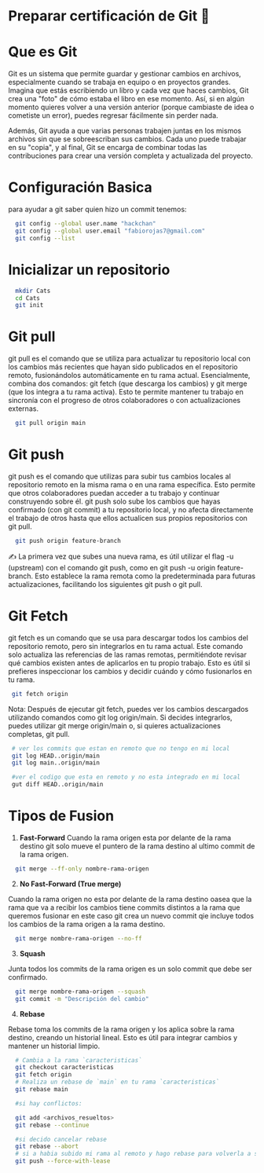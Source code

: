 # Preparar certificación de Git 🤖

# Que es Git

Git es un sistema que permite guardar y gestionar cambios en archivos, especialmente cuando 
se trabaja en equipo o en proyectos grandes. Imagina que estás escribiendo un libro y cada 
vez que haces cambios, Git crea una "foto" de cómo estaba el libro en ese momento. 
Así, si en algún momento quieres volver a una versión anterior (porque cambiaste de idea o 
cometiste un error), puedes regresar fácilmente sin perder nada.

Además, Git ayuda a que varias personas trabajen juntas en los mismos archivos sin que se 
sobreescriban sus cambios. Cada uno puede trabajar en su "copia", y al final, Git se encarga 
de combinar todas las contribuciones para crear una versión completa y actualizada del 
proyecto.

# Configuración Basica

para ayudar a git saber quien hizo un commit tenemos:

```bash
  git config --global user.name "hackchan"
  git config --global user.email "fabiorojas7@gmail.com"
  git config --list
```

# Inicializar un repositorio

```bash
  mkdir Cats
  cd Cats
  git init
```

# Git pull

git pull es el comando que se utiliza para actualizar tu repositorio local con los cambios más 
recientes que hayan sido publicados en el repositorio remoto, fusionándolos automáticamente en 
tu rama actual. Esencialmente, combina dos comandos: git fetch (que descarga los cambios) y git
merge (que los integra a tu rama activa). Esto te permite mantener tu trabajo en sincronía con
el progreso de otros colaboradores o con actualizaciones externas.

```bash
  git pull origin main
```
# Git push

git push es el comando que utilizas para subir tus cambios locales al repositorio remoto en la 
misma rama o en una rama específica. Esto permite que otros colaboradores puedan acceder a tu 
trabajo y continuar construyendo sobre él. git push solo sube los cambios que hayas confirmado 
(con git commit) a tu repositorio local, y no afecta directamente el trabajo de otros hasta que
ellos actualicen sus propios repositorios con git pull.

```bash
  git push origin feature-branch
```
✍️ La primera vez que subes una nueva rama, es útil utilizar el flag -u (upstream) con el 
comando git push, como en git push -u origin feature-branch. Esto establece la rama remota 
como la predeterminada para futuras actualizaciones, facilitando los siguientes git push o 
git pull.

# Git Fetch

git fetch es un comando que se usa para descargar todos los cambios del repositorio remoto, 
pero sin integrarlos en tu rama actual. Este comando solo actualiza las referencias de las 
ramas remotas, permitiéndote revisar qué cambios existen antes de aplicarlos en tu propio 
trabajo. Esto es útil si prefieres inspeccionar los cambios y decidir cuándo y cómo fusionarlos
en tu rama.

```bash
 git fetch origin
```
Nota: Después de ejecutar git fetch, puedes ver los cambios descargados utilizando comandos como
git log origin/main. Si decides integrarlos, puedes utilizar git merge origin/main o, si quieres
actualizaciones completas, git pull.

```bash
 # ver los commits que estan en remoto que no tengo en mi local
 git log HEAD..origin/main
 git log main..origin/main

 #ver el codigo que esta en remoto y no esta integrado en mi local
 gut diff HEAD..origin/main
```

# Tipos de Fusion

1. **Fast-Forward** 
Cuando la rama origen esta por delante de la rama destino git solo mueve el puntero de la rama 
destino al ultimo commit de la rama origen.
  
```bash
  git merge --ff-only nombre-rama-origen
```

    
2. **No Fast-Forward (True merge)**

Cuando la rama origen no esta por delante de la rama destino oasea que la rama que va a recibir 
los cambios tiene commits distintos a la rama que queremos fusionar en este caso git crea un 
nuevo commit qie incluye todos los cambios de la rama origen a la rama destino.

```bash
  git merge nombre-rama-origen --no-ff
```

3. **Squash**

Junta todos los commits de la rama origen es un  solo commit que debe ser confirmado.

```bash
  git merge nombre-rama-origen --squash
  git commit -m "Descripción del cambio"
```

4. **Rebase**

Rebase toma los commits de la rama origen y los aplica sobre la rama destino, creando un 
historial lineal. Esto es útil para integrar cambios y mantener un historial limpio.

```bash
  # Cambia a la rama `caracteristicas`
  git checkout caracteristicas
  git fetch origin
  # Realiza un rebase de `main` en tu rama `caracteristicas`
  git rebase main

  #si hay conflictos:

  git add <archivos_resueltos>
  git rebase --continue

  #si decido cancelar rebase 
  git rebase --abort
  # si a habia subido mi rama al remoto y hago rebase para volverla a subir a remoto ya que se requiere forzar para sobreescribir el historial remoto 
  git push --force-with-lease
```
